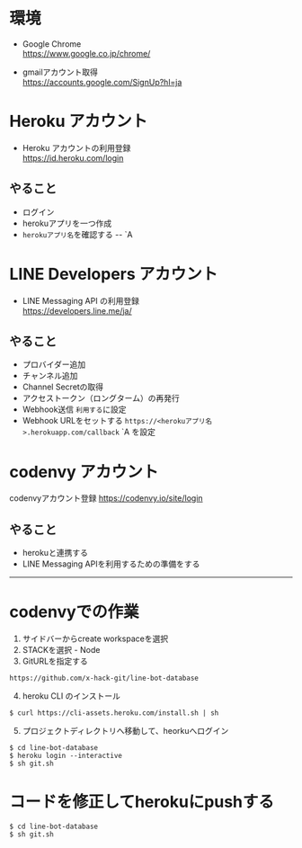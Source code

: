 # 環境

- Google Chrome  
https://www.google.co.jp/chrome/

- gmailアカウント取得  
https://accounts.google.com/SignUp?hl=ja

# Heroku アカウント

- Heroku アカウントの利用登録  
https://id.heroku.com/login

## やること

- ログイン
- herokuアプリを一つ作成
- `herokuアプリ名`を確認する -- \`A

# LINE Developers アカウント

- LINE Messaging API の利用登録  
https://developers.line.me/ja/

## やること

- プロバイダー追加
- チャンネル追加
- Channel Secretの取得
- アクセストークン（ロングターム）の再発行
- Webhook送信 `利用する`に設定
- Webhook URLをセットする `https://<herokuアプリ名>.herokuapp.com/callback` \`A を設定

# codenvy アカウント

codenvyアカウント登録
https://codenvy.io/site/login

## やること
- herokuと連携する
- LINE Messaging APIを利用するための準備をする

---

# codenvyでの作業

1. サイドバーからcreate workspaceを選択
2. STACKを選択 - Node
3. GitURLを指定する
```
https://github.com/x-hack-git/line-bot-database
```
4. heroku CLI のインストール
```
$ curl https://cli-assets.heroku.com/install.sh | sh
```
5. プロジェクトディレクトリへ移動して、heorkuへログイン
```
$ cd line-bot-database
$ heroku login --interactive
$ sh git.sh
```

# コードを修正してherokuにpushする
```
$ cd line-bot-database
$ sh git.sh
```
